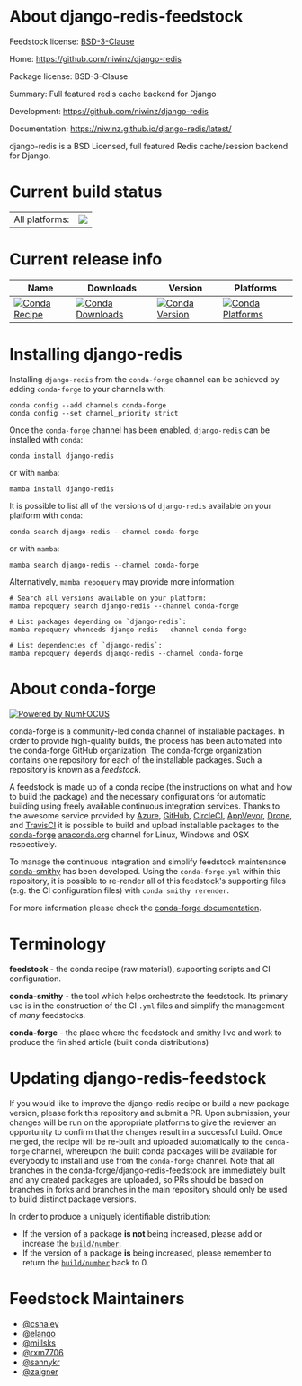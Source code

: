 About django-redis-feedstock
============================

Feedstock license: [BSD-3-Clause](https://github.com/conda-forge/django-redis-feedstock/blob/main/LICENSE.txt)

Home: https://github.com/niwinz/django-redis

Package license: BSD-3-Clause

Summary: Full featured redis cache backend for Django

Development: https://github.com/niwinz/django-redis

Documentation: https://niwinz.github.io/django-redis/latest/

django-redis is a BSD Licensed, full featured Redis cache/session backend for Django.


Current build status
====================


<table><tr><td>All platforms:</td>
    <td>
      <a href="https://dev.azure.com/conda-forge/feedstock-builds/_build/latest?definitionId=3848&branchName=main">
        <img src="https://dev.azure.com/conda-forge/feedstock-builds/_apis/build/status/django-redis-feedstock?branchName=main">
      </a>
    </td>
  </tr>
</table>

Current release info
====================

| Name | Downloads | Version | Platforms |
| --- | --- | --- | --- |
| [![Conda Recipe](https://img.shields.io/badge/recipe-django--redis-green.svg)](https://anaconda.org/conda-forge/django-redis) | [![Conda Downloads](https://img.shields.io/conda/dn/conda-forge/django-redis.svg)](https://anaconda.org/conda-forge/django-redis) | [![Conda Version](https://img.shields.io/conda/vn/conda-forge/django-redis.svg)](https://anaconda.org/conda-forge/django-redis) | [![Conda Platforms](https://img.shields.io/conda/pn/conda-forge/django-redis.svg)](https://anaconda.org/conda-forge/django-redis) |

Installing django-redis
=======================

Installing `django-redis` from the `conda-forge` channel can be achieved by adding `conda-forge` to your channels with:

```
conda config --add channels conda-forge
conda config --set channel_priority strict
```

Once the `conda-forge` channel has been enabled, `django-redis` can be installed with `conda`:

```
conda install django-redis
```

or with `mamba`:

```
mamba install django-redis
```

It is possible to list all of the versions of `django-redis` available on your platform with `conda`:

```
conda search django-redis --channel conda-forge
```

or with `mamba`:

```
mamba search django-redis --channel conda-forge
```

Alternatively, `mamba repoquery` may provide more information:

```
# Search all versions available on your platform:
mamba repoquery search django-redis --channel conda-forge

# List packages depending on `django-redis`:
mamba repoquery whoneeds django-redis --channel conda-forge

# List dependencies of `django-redis`:
mamba repoquery depends django-redis --channel conda-forge
```


About conda-forge
=================

[![Powered by
NumFOCUS](https://img.shields.io/badge/powered%20by-NumFOCUS-orange.svg?style=flat&colorA=E1523D&colorB=007D8A)](https://numfocus.org)

conda-forge is a community-led conda channel of installable packages.
In order to provide high-quality builds, the process has been automated into the
conda-forge GitHub organization. The conda-forge organization contains one repository
for each of the installable packages. Such a repository is known as a *feedstock*.

A feedstock is made up of a conda recipe (the instructions on what and how to build
the package) and the necessary configurations for automatic building using freely
available continuous integration services. Thanks to the awesome service provided by
[Azure](https://azure.microsoft.com/en-us/services/devops/), [GitHub](https://github.com/),
[CircleCI](https://circleci.com/), [AppVeyor](https://www.appveyor.com/),
[Drone](https://cloud.drone.io/welcome), and [TravisCI](https://travis-ci.com/)
it is possible to build and upload installable packages to the
[conda-forge](https://anaconda.org/conda-forge) [anaconda.org](https://anaconda.org/)
channel for Linux, Windows and OSX respectively.

To manage the continuous integration and simplify feedstock maintenance
[conda-smithy](https://github.com/conda-forge/conda-smithy) has been developed.
Using the ``conda-forge.yml`` within this repository, it is possible to re-render all of
this feedstock's supporting files (e.g. the CI configuration files) with ``conda smithy rerender``.

For more information please check the [conda-forge documentation](https://conda-forge.org/docs/).

Terminology
===========

**feedstock** - the conda recipe (raw material), supporting scripts and CI configuration.

**conda-smithy** - the tool which helps orchestrate the feedstock.
                   Its primary use is in the construction of the CI ``.yml`` files
                   and simplify the management of *many* feedstocks.

**conda-forge** - the place where the feedstock and smithy live and work to
                  produce the finished article (built conda distributions)


Updating django-redis-feedstock
===============================

If you would like to improve the django-redis recipe or build a new
package version, please fork this repository and submit a PR. Upon submission,
your changes will be run on the appropriate platforms to give the reviewer an
opportunity to confirm that the changes result in a successful build. Once
merged, the recipe will be re-built and uploaded automatically to the
`conda-forge` channel, whereupon the built conda packages will be available for
everybody to install and use from the `conda-forge` channel.
Note that all branches in the conda-forge/django-redis-feedstock are
immediately built and any created packages are uploaded, so PRs should be based
on branches in forks and branches in the main repository should only be used to
build distinct package versions.

In order to produce a uniquely identifiable distribution:
 * If the version of a package **is not** being increased, please add or increase
   the [``build/number``](https://docs.conda.io/projects/conda-build/en/latest/resources/define-metadata.html#build-number-and-string).
 * If the version of a package **is** being increased, please remember to return
   the [``build/number``](https://docs.conda.io/projects/conda-build/en/latest/resources/define-metadata.html#build-number-and-string)
   back to 0.

Feedstock Maintainers
=====================

* [@cshaley](https://github.com/cshaley/)
* [@elanqo](https://github.com/elanqo/)
* [@millsks](https://github.com/millsks/)
* [@rxm7706](https://github.com/rxm7706/)
* [@sannykr](https://github.com/sannykr/)
* [@zaigner](https://github.com/zaigner/)

